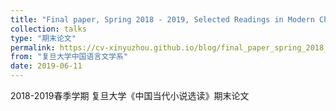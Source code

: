```yaml
---
title: "Final paper, Spring 2018 - 2019, Selected Readings in Modern Chinese Novels"
collection: talks
type: "期末论文"
permalink: https://cv-xinyuzhou.github.io/blog/final_paper_spring_2018_2019_selected_readings_in_modern_chinese_novels_ver_2.pdf
from: "复旦大学中国语言文学系"
date: 2019-06-11
---
```


2018-2019春季学期 复旦大学《中国当代小说选读》期末论文
